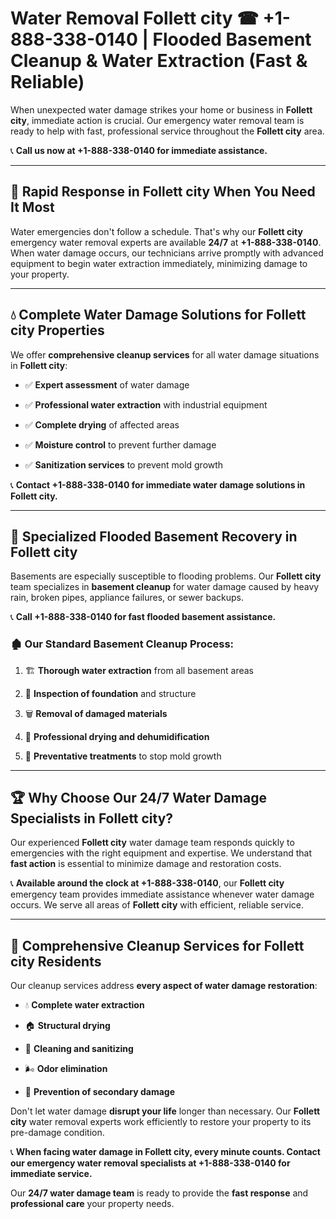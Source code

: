# Water Removal Follett city ☎ +1-888-338-0140 | Flooded Basement Cleanup & Water Extraction (Fast & Reliable)

When unexpected water damage strikes your home or business in **Follett city**, immediate action is crucial. Our emergency water removal team is ready to help with fast, professional service throughout the **Follett city** area. 

📞 **Call us now at +1-888-338-0140 for immediate assistance.**
---
## 🚀 Rapid Response in Follett city When You Need It Most
Water emergencies don't follow a schedule. That's why our **Follett city** emergency water removal experts are available **24/7** at **+1-888-338-0140**. When water damage occurs, our technicians arrive promptly with advanced equipment to begin water extraction immediately, minimizing damage to your property.
---
## 💧 Complete Water Damage Solutions for Follett city Properties
We offer **comprehensive cleanup services** for all water damage situations in **Follett city**:
- ✅ **Expert assessment** of water damage  
- ✅ **Professional water extraction** with industrial equipment  
- ✅ **Complete drying** of affected areas  
- ✅ **Moisture control** to prevent further damage  
- ✅ **Sanitization services** to prevent mold growth  
📞 **Contact +1-888-338-0140 for immediate water damage solutions in Follett city.**
---
## 🌊 Specialized Flooded Basement Recovery in Follett city
Basements are especially susceptible to flooding problems. Our **Follett city** team specializes in **basement cleanup** for water damage caused by heavy rain, broken pipes, appliance failures, or sewer backups. 
📞 **Call +1-888-338-0140 for fast flooded basement assistance.**
### 🏚️ Our Standard Basement Cleanup Process:
1. 🏗️ **Thorough water extraction** from all basement areas  
2. 🔎 **Inspection of foundation** and structure  
3. 🗑️ **Removal of damaged materials**  
4. 💨 **Professional drying and dehumidification**  
5. 🚫 **Preventative treatments** to stop mold growth  
---
## 🏆 Why Choose Our 24/7 Water Damage Specialists in Follett city?
Our experienced **Follett city** water damage team responds quickly to emergencies with the right equipment and expertise. We understand that **fast action** is essential to minimize damage and restoration costs.
📞 **Available around the clock at +1-888-338-0140**, our **Follett city** emergency team provides immediate assistance whenever water damage occurs. We serve all areas of **Follett city** with efficient, reliable service.
---
## 🧹 Comprehensive Cleanup Services for Follett city Residents
Our cleanup services address **every aspect of water damage restoration**:
- 💧 **Complete water extraction**  
- 🏠 **Structural drying**  
- 🧼 **Cleaning and sanitizing**  
- 🌬️ **Odor elimination**  
- 🚫 **Prevention of secondary damage**  
Don't let water damage **disrupt your life** longer than necessary. Our **Follett city** water removal experts work efficiently to restore your property to its pre-damage condition.
📞 **When facing water damage in Follett city, every minute counts. Contact our emergency water removal specialists at +1-888-338-0140 for immediate service.**
Our **24/7 water damage team** is ready to provide the **fast response** and **professional care** your property needs.
